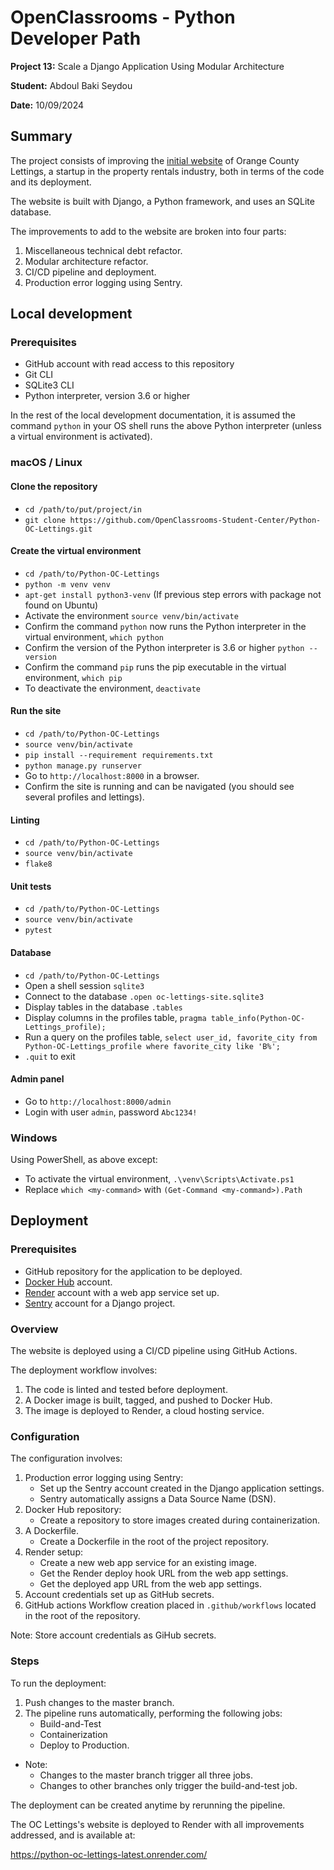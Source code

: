 # OpenClassrooms - Python Developer Path

**Project 13:** Scale a Django Application Using Modular Architecture

**Student:** Abdoul Baki Seydou

**Date:** 10/09/2024

## Summary

The project consists of improving the 
[initial website](https://github.com/OpenClassrooms-Student-Center/Python-OC-Lettings) 
of Orange County Lettings, a startup in the property rentals industry, 
both in terms of the code and its deployment.

The website is built with Django, a Python framework, and uses an SQLite database.

The improvements to add to the website are broken into four parts:
   1. Miscellaneous technical debt refactor.
   2. Modular architecture refactor.
   3. CI/CD pipeline and deployment.
   4. Production error logging using Sentry.

## Local development

### Prerequisites

- GitHub account with read access to this repository
- Git CLI
- SQLite3 CLI
- Python interpreter, version 3.6 or higher

In the rest of the local development documentation, it is assumed the command `python` in 
your OS shell runs the above Python interpreter (unless a virtual environment is activated).

### macOS / Linux

#### Clone the repository

- `cd /path/to/put/project/in`
- `git clone https://github.com/OpenClassrooms-Student-Center/Python-OC-Lettings.git`

#### Create the virtual environment

- `cd /path/to/Python-OC-Lettings`
- `python -m venv venv`
- `apt-get install python3-venv` (If previous step errors with package not found on Ubuntu)
- Activate the environment `source venv/bin/activate`
- Confirm the command `python` now runs the Python interpreter in the virtual environment,
`which python`
- Confirm the version of the Python interpreter is 3.6 or higher `python --version`
- Confirm the command `pip` runs the pip executable in the virtual environment, `which pip`
- To deactivate the environment, `deactivate`

#### Run the site

- `cd /path/to/Python-OC-Lettings`
- `source venv/bin/activate`
- `pip install --requirement requirements.txt`
- `python manage.py runserver`
- Go to `http://localhost:8000` in a browser.
- Confirm the site is running and can be navigated (you should see several profiles and lettings).

#### Linting

- `cd /path/to/Python-OC-Lettings`
- `source venv/bin/activate`
- `flake8`

#### Unit tests

- `cd /path/to/Python-OC-Lettings`
- `source venv/bin/activate`
- `pytest`

#### Database

- `cd /path/to/Python-OC-Lettings`
- Open a shell session `sqlite3`
- Connect to the database `.open oc-lettings-site.sqlite3`
- Display tables in the database `.tables`
- Display columns in the profiles table, `pragma table_info(Python-OC-Lettings_profile);`
- Run a query on the profiles table, `select user_id, favorite_city from
  Python-OC-Lettings_profile where favorite_city like 'B%';`
- `.quit` to exit

#### Admin panel

- Go to `http://localhost:8000/admin`
- Login with user `admin`, password `Abc1234!`

### Windows

Using PowerShell, as above except:

- To activate the virtual environment, `.\venv\Scripts\Activate.ps1` 
- Replace `which <my-command>` with `(Get-Command <my-command>).Path`

## Deployment

### Prerequisites
- GitHub repository for the application to be deployed.
- [Docker Hub](https://hub.docker.com/) account.
- [Render](https://render.com/) account with a web app service set up.
- [Sentry](https://sentry.io/signup/) account for a Django project.

### Overview
The website is deployed using a CI/CD pipeline using GitHub Actions.

The deployment workflow involves:
  1. The code is linted and tested before deployment.
  2. A Docker image is built, tagged, and pushed to Docker Hub.
  3. The image is deployed to Render, a cloud hosting service.

### Configuration
The configuration involves:
1. Production error logging using Sentry:
   - Set up the Sentry account created in the Django application settings.
   - Sentry automatically assigns a Data Source Name (DSN).
2. Docker Hub repository:
   - Create a repository to store images created during containerization.
3. A Dockerfile.
   - Create a Dockerfile in the root of the project repository.
4. Render setup:
   - Create a new web app service for an existing image.
   - Get the Render deploy hook URL from the web app settings.
   - Get the deployed app URL from the web app settings.
5. Account credentials set up as GitHub secrets.
6. GitHub actions Workflow creation placed in ```.github/workflows``` located in the root of the repository.

Note: Store account credentials as GiHub secrets.

### Steps
To run the deployment:

1. Push changes to the master branch.
2. The pipeline runs automatically, performing the following jobs:
   - Build-and-Test
   - Containerization
   - Deploy to Production.

* Note: 
  - Changes to the master branch trigger all three jobs.
  - Changes to other branches only trigger the build-and-test job.

The deployment can be created anytime by rerunning the pipeline.

The OC Lettings's website is deployed to Render with all improvements addressed, and is available at: 

https://python-oc-lettings-latest.onrender.com/